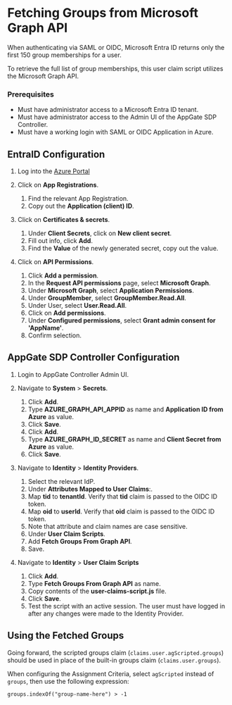 # Fetching Groups from Microsoft Graph API

When authenticating via SAML or OIDC, Microsoft Entra ID returns only the first 150 group memberships for a user.

To retrieve the full list of group memberships, this user claim script utilizes the Microsoft Graph API.

### Prerequisites

* Must have administrator access to a Microsoft Entra ID tenant.
* Must have administrator access to the Admin UI of the AppGate SDP Controller.
* Must have a working login with SAML or OIDC Application in Azure.

## EntraID Configuration

1. Log into the [Azure Portal](https://portal.azure.com/#home)

1. Click on **App Registrations**.
    1. Find the relevant App Registration.
    1. Copy out the **Application (client) ID**.

1. Click on **Certificates & secrets**.
    1. Under **Client Secrets**, click on **New client secret**.
    1. Fill out info, click **Add**.
    1. Find the **Value** of the newly generated secret, copy out the value.

1. Click on **API Permissions**.
    1. Click **Add a permission**.
    1. In the **Request API permissions** page, select **Microsoft Graph**.
    1. Under **Microsoft Graph**, select **Application Permissions**.
    1. Under **GroupMember**, select **GroupMember.Read.All**.
    1. Under User, select **User.Read.All**.
    1. Click on **Add permissions**.
    1. Under **Configured permissions**, select **Grant admin consent for 'AppName'**.
    1. Confirm selection.

## AppGate SDP Controller Configuration

1. Login to AppGate Controller Admin UI.

1. Navigate to **System** > **Secrets**.
    1. Click **Add**.
    1. Type **AZURE_GRAPH_API_APPID** as name and  **Application ID from Azure** as value.
    1. Click **Save**.
    1. Click **Add**.
    1. Type **AZURE_GRAPH_ID_SECRET** as name and  **Client Secret from Azure**  as value.
    1. Click **Save**.

1. Navigate to **Identity** > **Identity Providers**.
    1. Select the relevant IdP.
    1. Under **Attributes Mapped to User Claims**:.
    1. Map **tid** to **tenantId**. Verify that **tid** claim is passed to the OIDC ID token.
    1. Map **oid** to **userId**. Verify that **oid** claim is passed to the OIDC ID token.
    1. Note that attribute and claim names are case sensitive.
    1. Under **User Claim Scripts**.
    1. Add **Fetch Groups From Graph API**.
    1. Save.

1. Navigate to **Identity** > **User Claim Scripts**
    1. Click **Add**.
    1. Type **Fetch Groups From Graph API** as name.
    1. Copy contents of the **user-claims-script.js** file.
    1. Click **Save**.
    1. Test the script with an active session. The user must have logged in after any changes were made to the Identity Provider.

## Using the Fetched Groups

Going forward, the scripted groups claim (`claims.user.agScripted.groups`) should be used in place of the built-in groups claim (`claims.user.groups`).

When configuring the Assignment Criteria, select `agScripted` instead of `groups`, then use the following expression:

`groups.indexOf("group-name-here") > -1`
